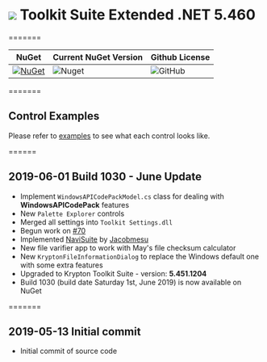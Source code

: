 # <img src="https://raw.githubusercontent.com/Wagnerp/Krypton-Toolkit-Suite-Extended-NET-5.460/master/Assets/PNG/64%20x%2064/KR%2064%20%20x%2064%20Orange.png" /> Toolkit Suite Extended .NET 5.460

=======

| NuGet | Current NuGet Version | Github License |
|---|---|---|
| [![NuGet](https://img.shields.io/badge/NuGet-Krypton%20Extended%20.NET%205.460-brightgreen.svg)](https://www.nuget.org/packages/KryptonExtendedToolkit5460/) | ![Nuget](https://img.shields.io/nuget/v/KryptonExtendedToolkit5460.svg) | ![GitHub](https://img.shields.io/github/license/Wagnerp/Krypton-Toolkit-Suite-Extended-NET-5.460.svg)

=======

## Control Examples

Please refer to [examples](https://github.com/Wagnerp/Krypton-Toolkit-Suite-Extended-NET-5.450/blob/master/Examples.md) to see what each control looks like.

======

## 2019-06-01 Build 1030 - June Update
* Implement `WindowsAPICodePackModel.cs` class for dealing with **WindowsAPICodePack** features 
* New `Palette Explorer` controls
* Merged all settings into `Toolkit Settings.dll`
* Begun work on [#70](https://github.com/Wagnerp/Krypton-Toolkit-Suite-Extended-NET-5.470/issues/70)
* Implemented [NaviSuite](https://github.com/jacobmesu/Guifreaks-Navisuite) by [Jacobmesu](https://github.com/jacobmesu)
* New file varifier app to work with May's file checksum calculator
* New `KryptonFileInformationDialog` to replace the Windows default one with some extra features
* Upgraded to Krypton Toolkit Suite - version: **5.451.1204**
* Build 1030 (build date Saturday 1st, June 2019) is now available on NuGet

=======

## 2019-05-13 Initial commit
* Initial commit of source code